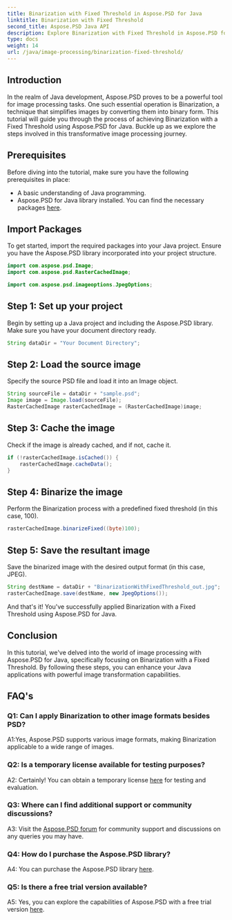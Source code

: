 ```yaml
---
title: Binarization with Fixed Threshold in Aspose.PSD for Java
linktitle: Binarization with Fixed Threshold
second_title: Aspose.PSD Java API
description: Explore Binarization with Fixed Threshold in Aspose.PSD for Java. Transform images seamlessly with our step-by-step guide.
type: docs
weight: 14
url: /java/image-processing/binarization-fixed-threshold/
---
```

## Introduction

In the realm of Java development, Aspose.PSD proves to be a powerful tool for image processing tasks. One such essential operation is Binarization, a technique that simplifies images by converting them into binary form. This tutorial will guide you through the process of achieving Binarization with a Fixed Threshold using Aspose.PSD for Java. Buckle up as we explore the steps involved in this transformative image processing journey.

## Prerequisites

Before diving into the tutorial, make sure you have the following prerequisites in place:

- A basic understanding of Java programming.
- Aspose.PSD for Java library installed. You can find the necessary packages [here](https://releases.aspose.com/psd/java/).

## Import Packages

To get started, import the required packages into your Java project. Ensure you have the Aspose.PSD library incorporated into your project structure.

```java
import com.aspose.psd.Image;
import com.aspose.psd.RasterCachedImage;

import com.aspose.psd.imageoptions.JpegOptions;
```

## Step 1: Set up your project

Begin by setting up a Java project and including the Aspose.PSD library. Make sure you have your document directory ready.

```java
String dataDir = "Your Document Directory";
```

## Step 2: Load the source image

Specify the source PSD file and load it into an Image object.

```java
String sourceFile = dataDir + "sample.psd";
Image image = Image.load(sourceFile);
RasterCachedImage rasterCachedImage = (RasterCachedImage)image;
```

## Step 3: Cache the image

Check if the image is already cached, and if not, cache it.

```java
if (!rasterCachedImage.isCached()) {
    rasterCachedImage.cacheData();
}
```

## Step 4: Binarize the image

Perform the Binarization process with a predefined fixed threshold (in this case, 100).

```java
rasterCachedImage.binarizeFixed((byte)100);
```

## Step 5: Save the resultant image

Save the binarized image with the desired output format (in this case, JPEG).

```java
String destName = dataDir + "BinarizationWithFixedThreshold_out.jpg";
rasterCachedImage.save(destName, new JpegOptions());
```

And that's it! You've successfully applied Binarization with a Fixed Threshold using Aspose.PSD for Java.

## Conclusion

In this tutorial, we've delved into the world of image processing with Aspose.PSD for Java, specifically focusing on Binarization with a Fixed Threshold. By following these steps, you can enhance your Java applications with powerful image transformation capabilities.

## FAQ's

### Q1: Can I apply Binarization to other image formats besides PSD?

A1:Yes, Aspose.PSD supports various image formats, making Binarization applicable to a wide range of images.

### Q2: Is a temporary license available for testing purposes?

A2: Certainly! You can obtain a temporary license [here](https://purchase.aspose.com/temporary-license/) for testing and evaluation.

### Q3: Where can I find additional support or community discussions?

A3: Visit the [Aspose.PSD forum](https://forum.aspose.com/c/psd/34) for community support and discussions on any queries you may have.

### Q4: How do I purchase the Aspose.PSD library?

A4: You can purchase the Aspose.PSD library [here](https://purchase.aspose.com/buy).

### Q5: Is there a free trial version available?

A5: Yes, you can explore the capabilities of Aspose.PSD with a free trial version [here](https://releases.aspose.com/).
